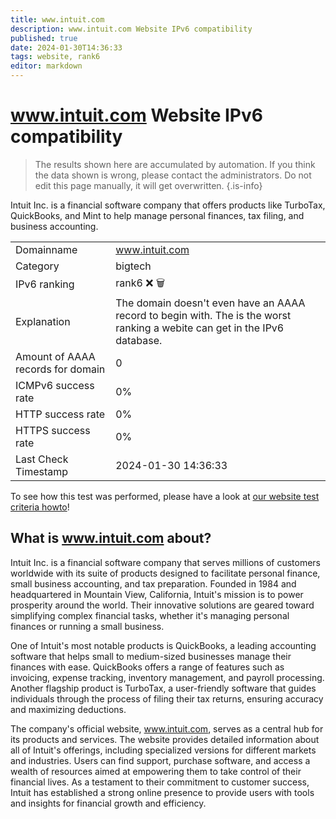 ```yaml
---
title: www.intuit.com
description: www.intuit.com Website IPv6 compatibility
published: true
date: 2024-01-30T14:36:33
tags: website, rank6
editor: markdown
---
```


# www.intuit.com Website IPv6 compatibility

> The results shown here are accumulated by automation. If you think the data shown is wrong, please contact the administrators. 
> Do not edit this page manually, it will get overwritten.
{.is-info}

Intuit Inc. is a financial software company that offers products like TurboTax, QuickBooks, and Mint to help manage personal finances, tax filing, and business accounting.


|   |   |
| - | - |
| Domainname | www.intuit.com
| Category | bigtech |
| IPv6 ranking | rank6 :x: :wastebasket: |
| Explanation | The domain doesn't even have an AAAA record to begin with. The is the worst ranking a webite can get in the IPv6 database. |
| Amount of AAAA records for domain | 0 |
| ICMPv6 success rate | 0%|
| HTTP success rate | 0% |
| HTTPS success rate | 0% |
| Last Check Timestamp | 2024-01-30 14:36:33 |

To see how this test was performed, please have a look at [our website test criteria howto](/howto/testcriteria/website)!


## What is www.intuit.com about?
Intuit Inc. is a financial software company that serves millions of customers worldwide with its suite of products designed to facilitate personal finance, small business accounting, and tax preparation. Founded in 1984 and headquartered in Mountain View, California, Intuit's mission is to power prosperity around the world. Their innovative solutions are geared toward simplifying complex financial tasks, whether it's managing personal finances or running a small business.

One of Intuit's most notable products is QuickBooks, a leading accounting software that helps small to medium-sized businesses manage their finances with ease. QuickBooks offers a range of features such as invoicing, expense tracking, inventory management, and payroll processing. Another flagship product is TurboTax, a user-friendly software that guides individuals through the process of filing their tax returns, ensuring accuracy and maximizing deductions.

The company's official website, www.intuit.com, serves as a central hub for its products and services. The website provides detailed information about all of Intuit's offerings, including specialized versions for different markets and industries. Users can find support, purchase software, and access a wealth of resources aimed at empowering them to take control of their financial lives. As a testament to their commitment to customer success, Intuit has established a strong online presence to provide users with tools and insights for financial growth and efficiency.


